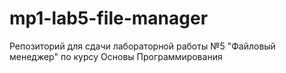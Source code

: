 # mp1-lab5-file-manager
Репозиторий для сдачи лабораторной работы №5 "Файловый менеджер" по курсу Основы Программирования
